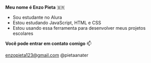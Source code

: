 **Meu nome é Enzo Pieta** 🇧🇷 

- Sou estudante no Alura
- Estou estudando JavaScript, HTML e CSS
- Estou usando essa ferramenta para desenvolver meus projetos escolares


**Você pode entrar em contato comigo** 📫

enzopieta123@gmail.com
@pietaanater
